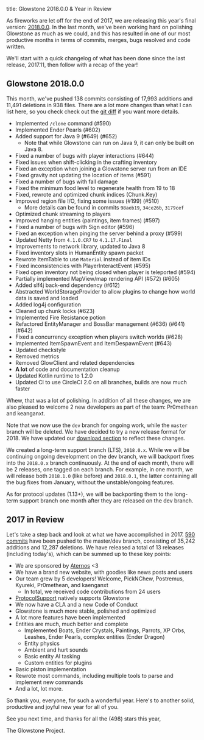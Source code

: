 title: Glowstone 2018.0.0 & Year in Review

As fireworks are let off for the end of 2017, we are releasing this year's final version: [2018.0.0](https://github.com/GlowstoneMC/Glowstone/releases/tag/2018.0.0). In the last month, we've been working hard on polishing Glowstone as much as we could, and this has resulted in one of our most productive months in terms of commits, merges, bugs resolved and code written.

We'll start with a quick changelog of what has been done since the last release, 2017.11, then follow with a recap of the year!

## Glowstone 2018.0.0

This month, we've pushed 138 commits consisting of 17,993 additions and 11,491 deletions in 938 files.
There are a lot more changes than what I can list here, so you check check out the [git diff](https://github.com/GlowstoneMC/Glowstone/compare/8c41069fb9098cede2daf7849df61df2d25c6536...2018.0.0) if you want more details.

* Implemented `/clone` command (#590)
* Implemented Ender Pearls (#602)
* Added support for Java 9 (#649) (#652)
  * Note that while Glowstone can run on Java 9, it can only be built on Java 8.
* Fixed a number of bugs with player interactions (#644)
* Fixed issues when shift-clicking in the crafting inventory
* Fixed an exception when joining a Glowstone server run from an IDE
* Fixed gravity not updating the location of items (#591)
* Fixed a number of bugs with fall damage
* Fixed the minimum food level to regenerate health from 19 to 18
* Fixed, rewrote and optimized chunk indices (Chunk.Key)
* Improved region file I/O, fixing some issues (#199) (#510)
  * More details can be found in commits `98aeb19`, `34ce26b`, `3179cef`
* Optimized chunk streaming to players
* Improved hanging entities (paintings, item frames) (#597)
* Fixed a number of bugs with Sign editor (#596)
* Fixed an exception when pinging the server behind a proxy (#599)
* Updated Netty from `4.1.0.CR7` to `4.1.17.Final`
* Improvements to network library, updated to Java 8
* Fixed inventory slots in HumanEntity spawn packet
* Rewrote ItemTable to use `Material` instead of item IDs
* Fixed inconsistencies with PlayerInteractEvent (#595)
* Fixed open inventory not being closed when player is teleported (#594)
* Partially implemented MapView/map rendering API (#572) (#605)
* Added slf4j back-end dependency (#612)
* Abstracted WorldStorageProvider to allow plugins to change how world data is saved and loaded
* Added log4j configuration
* Cleaned up chunk locks (#623)
* Implemented Fire Resistance potion
* Refactored EntityManager and BossBar management (#636) (#641) (#642)
* Fixed a concurrency exception when players switch worlds (#628)
* Implemented ItemSpawnEvent and ItemDespawnEvent (#643)
* Updated checkstyle
* Removed metrics
* Removed GlowClient and related dependencies
* **A lot** of code and documentation cleanup
* Updated Kotlin runtime to 1.2.0
* Updated CI to use CircleCI 2.0 on all branches, builds are now much faster

Whew, that was a lot of polishing. In addition of all these changes, we are also pleased to welcome 2 new developers as part of the team: Pr0methean and keanganxt.

Note that we now use the `dev` branch for ongoing work, while the `master` branch will be deleted. We have decided to try a new release format for 2018. We have updated our [download section](https://glowstone.net/#downloads) to reflect these changes.

We created a long-term support branch (LTS), `2018.0.x`. While we will be continuing ongoing development on the dev branch, we will backport fixes into the `2018.0.x` branch continuously. At the end of each month, there will be 2 releases, one tagged on each branch. For example, in one month, we will release both `2018.1.0` (like before) and `2018.0.1`, the latter containing all the bug fixes from January, without the unstable/ongoing features. 

As for protocol updates (1.13+), we will be backporting them to the long-term support branch one month after they are released on the dev branch.

## 2017 in Review

Let's take a step back and look at what we have accomplished in 2017.
[590 commits](https://github.com/GlowstoneMC/Glowstone/compare/5d4561c0727b3af5f362f187a239930f22292096...2018.0.0) have been pushed to the master/dev branch, consisting of 35,242 additions and 12,287 deletions.
We have released a total of 13 releases (including today's), which can be summed up to these key points:

* We are sponsored by [Aternos](https://aternos.org/) <3
* We have a brand new website, with goodies like news posts and users
* Our team grew by 5 developers! Welcome, PickNChew, Postremus, Kyureki, Pr0methean, and kaenganxt
  * In total, we received code contributions from 24 users
* [ProtocolSupport](https://github.com/ProtocolSupport/ProtocolSupport) natively supports Glowstone
* We now have a CLA and a new Code of Conduct
* Glowstone is much more stable, polished and optimized
* A lot more features have been implemented
* Entities are much, much better and complete
  * Implemented Boats, Ender Crystals, Paintings, Parrots, XP Orbs, Leashes, Ender Pearls, complex entities (Ender Dragon)
  * Entity physics
  * Ambient and hurt sounds
  * Basic entity AI tasking
  * Custom entities for plugins
* Basic piston implementation
* Rewrote most commands, including multiple tools to parse and implement new commands
* And a lot, lot more.

So thank you, everyone, for such a wonderful year. Here's to another solid, productive and joyful new year for all of you.

See you next time, and thanks for all the (498) stars this year,

The Glowstone Project.
